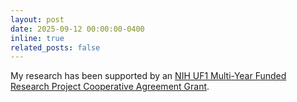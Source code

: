 ```yaml
---
layout: post
date: 2025-09-12 00:00:00-0400
inline: true
related_posts: false
---
```

My research has been supported by an <a href='https://reporter.nih.gov/search/yJ6WkH6OYUusXkf5ldlB-g/project-details/11219398'> NIH UF1 Multi-Year Funded Research Project Cooperative Agreement Grant</a>.